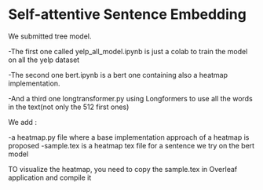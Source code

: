 # Self-attentive Sentence Embedding

We submitted tree model.

-The first one called yelp_all_model.ipynb is just a colab to train the model on all the yelp dataset

-The second one bert.ipynb is a bert one containing also a heatmap implementation.

-And a third one longtransformer.py using Longformers to use all the words in the text(not only the 512 first ones)

We add :

-a heatmap.py file where a base implementation approach of a heatmap is proposed 
-sample.tex is a heatmap tex file for a sentence we try on the bert model

TO visualize the heatmap, you need to copy the sample.tex in Overleaf application and compile it



